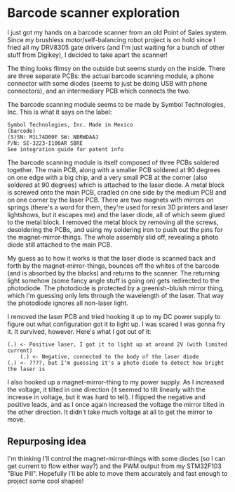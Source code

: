 # Barcode scanner exploration

I just got my hands on a barcode scanner from an old Point of Sales system. Since my brushless motor/self-balancing robot project is on hold since I fried all my DRV8305 gate drivers (and I'm just waiting for a bunch of other stuff from Digikey), I decided to take apart the scanner!

The thing looks flimsy on the outside but seems sturdy on the inside. There are three separate PCBs: the actual barcode scanning module, a phone connector with some diodes (seems to just be doing USB with phone connectors), and an intermediary PCB which connects the two.

The barcode scanning module seems to be made by Symbol Technologies, Inc. This is what it says on the label:

```
Symbol Technologies, Inc. Made in Mexico
(barcode)
(S)SN: M1L74D00F SW: NBRWDAAJ
P/N: SE-3223-I100AR SBRE
See integration guide for patent info
```

The barcode scanning module is itself composed of three PCBs soldered together. The main PCB, along with a smaller PCB soldered at 90 degrees on one edge with a big chip, and a very small PCB at the corner (also soldered at 90 degrees) which is attached to the laser diode. A metal block is screwed onto the main PCB, cradled on one side by the medium PCB and on one corner by the laser PCB. There are two magnets with mirrors on springs (there's a word for them, they're used for resin 3D printers and laser lightshows, but it escapes me) and the laser diode, all of which seem glued to the metal block. I removed the metal block by removing all the screws, desoldering the PCBs, and using my soldering iron to push out the pins for the magnet-mirror-things. The whole assembly slid off, revealing a photo diode still attached to the main PCB.

My guess as to how it works is that the laser diode is scanned back and forth by the magnet-mirror-things, bounces off the whites of the barcode (and is absorbed by the blacks) and returns to the scanner. The returning light somehow (some fancy angle stuff is going on) gets redirected to the photodiode. The photodiode is protected by a greenish-bluish mirror thing, which I'm guessing only lets through the wavelength of the laser. That way the photodiode ignores all non-laser light.

I removed the laser PCB and tried hooking it up to my DC power supply to figure out what configuration got it to light up. I was scared I was gonna fry it. It survived, however. Here's what I got out of it:

```
(.) <- Positive laser, I got it to light up at around 2V (with limited current)
    (.) <- Negative, connected to the body of the laser diode
(.) <- ????, but I'm guessing it's a photo diode to detect how bright the laser is
```

I also hooked up a magnet-mirror-thing to my power supply. As I increased the voltage, it tilted in one direction (it seemed to tilt linearly with the increase in voltage, but it was hard to tell). I flipped the negative and positive leads, and as I once again increased the voltage the mirror tilted in the other direction. It didn't take much voltage at all to get the mirror to move.

## Repurposing idea

I'm thinking I'll control the magnet-mirror-things with some diodes (so I can get current to flow either way?) and the PWM output from my STM32F103 "Blue Pill". Hopefully I'll be able to move them accurately and fast enough to project some cool shapes!
